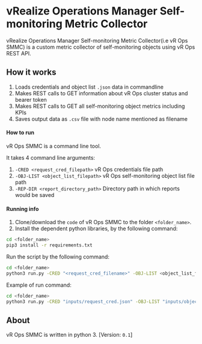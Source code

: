 # vRealize Operations Manager Self-monitoring Metric Collector


vRealize Operations Manager Self-monitoring Metric Collector(i.e vR Ops SMMC) is a 
custom metric collector of self-monitoring objects using vR Ops REST API.

## How it works

1. Loads credentials and object list `.json` data in commandline
2. Makes REST calls to GET information about vR Ops cluster status and bearer token
3. Makes REST calls to GET all self-monitoring object metrics including KPIs
4. Saves output data as `.csv` file with node name mentioned as filename



#### How to run
vR Ops SMMC is a command line tool.

It takes 4 command line arguments: 
1. `-CRED <request_cred_filepath>` vR Ops credentials file path
2. `-OBJ-LIST <object_list_filepath>` vR Ops self-monitoring object list file path
3. `-REP-DIR <report_directory_path>` Directory path in which reports would be saved

#### Running info

1. Clone/download the `code` of vR Ops SMMC to the folder `<folder_name>`. 
2. Install the dependent python libraries, by the following command:

```bash
cd <folder_name>
pip3 install -r requirements.txt
```

Run the script by the following command: 

```bash
cd <folder_name>
python3 run.py -CRED "<request_cred_filename>" -OBJ-LIST <object_list_filename> -REP-DIR <report_directory_path>
```

Example of run command: 

```bash
cd <folder_name>
python3 run.py -CRED "inputs/request_cred.json" -OBJ-LIST "inputs/object_list.json" -REP-DIR <reports>
```

## About
vR Ops SMMC is written in python 3. [Version: `0.1`]
